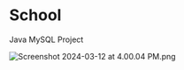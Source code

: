 # School
Java MySQL Project


![Screenshot 2024-03-12 at 4.00.04 PM.png](..%2F..%2FStudent-Information-Tracking-System-Java-Client-main%2FScreenshot%202024-03-12%20at%204.00.04%20PM.png)